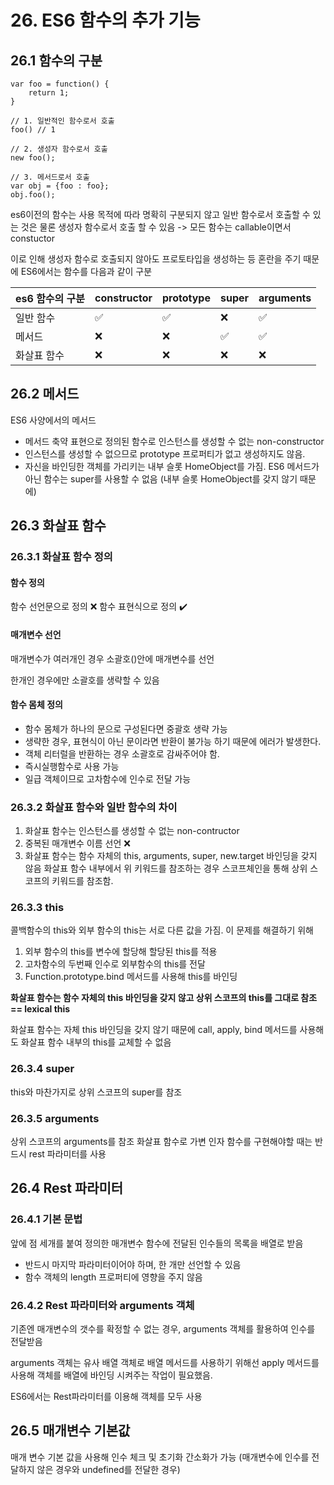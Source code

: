 # 26. ES6 함수의 추가 기능
## 26.1 함수의 구분
```javascript=
var foo = function() {
    return 1;
}

// 1. 일반적인 함수로서 호출
foo() // 1

// 2. 생성자 함수로서 호출
new foo();

// 3. 메서드로서 호출
var obj = {foo : foo};
obj.foo(); 
```

es6이전의 함수는 사용 목적에 따라 명확히 구분되지 않고 일반 함수로서 호출할 수 있는 것은 물론 생성자 함수로서 호출 할 수 있음
-> 모든 함수는 callable이면서 constuctor

이로 인해 생성자 함수로 호출되지 않아도 프로토타입을 생성하는 등 혼란을 주기 때문에 ES6에서는 함수를 다음과 같이 구분

| es6 함수의 구분 | constructor | prototype | super | arguments |
|-----|------|-----|-----|-----|
|일반 함수 |✅|✅|❌ |✅|
|메서드 |❌|❌ |✅|✅|
|화살표 함수 |❌ |❌ |❌ |❌ |

## 26.2 메서드
ES6 사양에서의 메서드
- 메서드 축약 표현으로 정의된 함수로 인스턴스를 생성할 수 없는 non-constructor
- 인스턴스를 생성할 수 없으므로 prototype 프로퍼티가 없고 생성하지도 않음.
- 자신을 바인딩한 객체를 가리키는 내부 슬롯 HomeObject를 가짐.
    ES6 메서드가 아닌 함수는 super를 사용할 수 없음 (내부 슬롯 HomeObject를 갖지 않기 때문에)
    
## 26.3 화살표 함수
### 26.3.1 화살표 함수 정의
#### 함수 정의
함수 선언문으로 정의 ❌ 함수 표현식으로 정의 :heavy_check_mark: 

#### 매개변수 선언
매개변수가 여러개인 경우 소괄호()안에 매개변수를 선언

한개인 경우에만 소괄호를 생략할 수 있음

#### 함수 몸체 정의 
- 함수 몸체가 하나의 문으로 구성된다면 중괄호 생략 가능
- 생략한 경우, 표현식이 아닌 문이라면 반환이 불가능 하기 때문에 에러가 발생한다.
- 객체 리터럴을 반환하는 경우 소괄호로 감싸주어야 함.
- 즉시실행함수로 사용 가능
- 일급 객체이므로 고차함수에 인수로 전달 가능

### 26.3.2 화살표 함수와 일반 함수의 차이
1. 화살표 함수는 인스턴스를 생성할 수 없는 non-contructor
2. 중복된 매개변수 이름 선언 ❌ 
3. 화살표 함수는 함수 자체의 this, arguments, super, new.target 바인딩을 갖지 않음
    화살표 함수 내부에서 위 키워드를 참조하는 경우 스코프체인을 통해 상위 스코프의 키워드를 참조함.

### 26.3.3 this
콜백함수의 this와 외부 함수의 this는 서로 다른 값을 가짐. 이 문제를 해결하기 위해
1. 외부 함수의 this를 변수에 할당해 할당된 this를 적용
2. 고차함수의 두번째 인수로 외부함수의 this를 전달
3. Function.prototype.bind 메서드를 사용해 this를 바인딩

**화살표 함수는 함수 자체의 this 바인딩을 갖지 않고 상위 스코프의 this를 그대로 참조 == lexical this**

화살표 함수는 자체 this 바인딩을 갖지 않기 때문에 call, apply, bind 메서드를 사용해도 화살표 함수 내부의 this를 교체할 수 없음

### 26.3.4 super
this와 마찬가지로 상위 스코프의 super를 참조

### 26.3.5 arguments
상위 스코프의 arguments를 참조
화살표 함수로 가변 인자 함수를 구현해야할 때는 반드시 rest 파라미터를 사용

## 26.4 Rest 파라미터
### 26.4.1 기본 문법
앞에 점 세개를 붙여 정의한 매개변수
함수에 전달된 인수들의 목록을 배열로 받음
- 반드시 마지막 파라미터이어야 하며, 한 개만 선언할 수 있음
- 함수 객체의 length 프로퍼티에 영향을 주지 않음

### 26.4.2 Rest 파라미터와 arguments 객체
기존엔 매개변수의 갯수를 확정할 수 없는 경우, arguments 객체를 활용하여 인수를 전달받음

arguments 객체는 유사 배열 객체로 배열 메서드를 사용하기 위해선 apply 메서드를 사용해 객체를 배열에 바인딩 시켜주는 작업이 필요했음.

ES6에서는 Rest파라미터를 이용해 객체를 모두 사용

## 26.5 매개변수 기본값
매개 변수 기본 값을 사용해 인수 체크 및 초기화 간소화가 가능
(매개변수에 인수를 전달하지 않은 경우와 undefined를 전달한 경우)